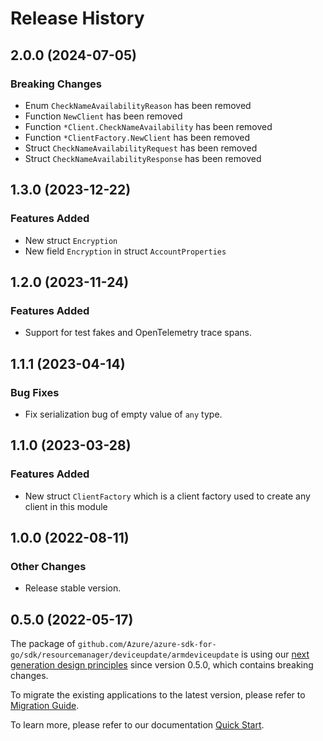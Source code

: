 # Release History

## 2.0.0 (2024-07-05)
### Breaking Changes

- Enum `CheckNameAvailabilityReason` has been removed
- Function `NewClient` has been removed
- Function `*Client.CheckNameAvailability` has been removed
- Function `*ClientFactory.NewClient` has been removed
- Struct `CheckNameAvailabilityRequest` has been removed
- Struct `CheckNameAvailabilityResponse` has been removed


## 1.3.0 (2023-12-22)
### Features Added

- New struct `Encryption`
- New field `Encryption` in struct `AccountProperties`


## 1.2.0 (2023-11-24)
### Features Added

- Support for test fakes and OpenTelemetry trace spans.


## 1.1.1 (2023-04-14)
### Bug Fixes

- Fix serialization bug of empty value of `any` type.


## 1.1.0 (2023-03-28)
### Features Added

- New struct `ClientFactory` which is a client factory used to create any client in this module


## 1.0.0 (2022-08-11)
### Other Changes
- Release stable version.

## 0.5.0 (2022-05-17)

The package of `github.com/Azure/azure-sdk-for-go/sdk/resourcemanager/deviceupdate/armdeviceupdate` is using our [next generation design principles](https://azure.github.io/azure-sdk/general_introduction.html) since version 0.5.0, which contains breaking changes.

To migrate the existing applications to the latest version, please refer to [Migration Guide](https://aka.ms/azsdk/go/mgmt/migration).

To learn more, please refer to our documentation [Quick Start](https://aka.ms/azsdk/go/mgmt).
